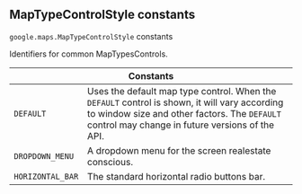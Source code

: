 <h2 id="MapTypeControlStyle"> MapTypeControlStyle constants </h2><p>
<code><span itemprop="path">google.maps</span>.<span itemprop="name">MapTypeControlStyle</span></code>
constants
</p><p>Identifiers for common MapTypesControls.</p><div class="devsite-table-wrapper"><table class="constants responsive" summary="MapTypeControlStyle constants">
<thead>
<tr><th colspan="2">Constants</th>
</tr></thead>
<tbody>
<tr id="MapTypeControlStyle.DEFAULT">
<td><code><span>DEFAULT</span></code></td>
<td>Uses the default map type control. When the <code><span>DEFAULT</span></code> control is shown, it will vary according to window size and other factors. The <code><span>DEFAULT</span></code> control may change in future versions of the API.</td>
</tr>
<tr id="MapTypeControlStyle.DROPDOWN_MENU">
<td><code><span>DROPDOWN_MENU</span></code></td>
<td>A dropdown menu for the screen realestate conscious.</td>
</tr>
<tr id="MapTypeControlStyle.HORIZONTAL_BAR">
<td><code><span>HORIZONTAL_BAR</span></code></td>
<td>The standard horizontal radio buttons bar.</td>
</tr>
</tbody>
</table></div>